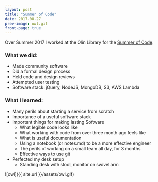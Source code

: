 ```yaml
---
layout: post
title: "Summer of Code"
date: 2017-08-27
prev-image: owl.gif
front-page: true
---
```


Over Summer 2017 I worked at the Olin Library for the [Summer of Code](http://www.rewritethelibrary.org/summer17/index.html).


### What we did:

* Made community software
* Did a formal design process
* Held code and design reviews
* Attempted user testing
* Software stack: jQuery, NodeJS, MongoDB, S3, AWS Lambda

### What I learned:
* Many perils about starting a service from scratch
* Importance of a useful software stack
* Important things for making lasting Software
  * What legible code looks like
  * What working with code from over three month ago feels like
  * What is useful documentation
  * Using a notebook (or notes.md) to be a more effective engineer
  * The perils of working on a small team all day, for 3 months
  * Effective ways to use git
* Perfected my desk setup
  * Standing desk with stool, monitor on swivel arm




![owl]({{ site.url }}/assets/owl.gif)
